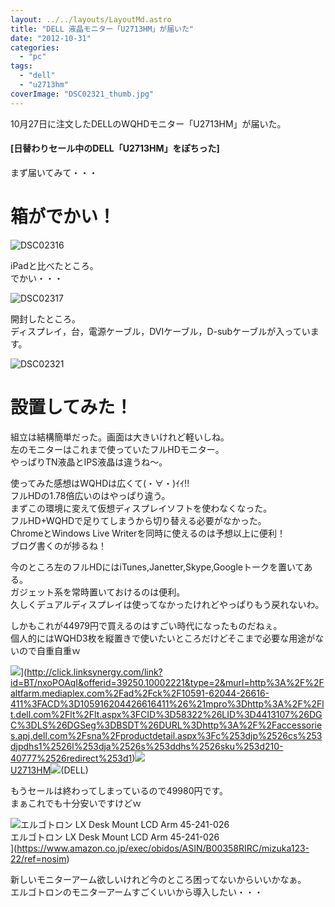 ```yaml
---
layout: ../../layouts/LayoutMd.astro
title: "DELL 液晶モニター「U2713HM」が届いた"
date: "2012-10-31"
categories: 
  - "pc"
tags: 
  - "dell"
  - "u2713hm"
coverImage: "DSC02321_thumb.jpg"
---
```


10月27日に注文したDELLのWQHDモニター「U2713HM」が届いた。

#### [日替わりセール中のDELL「U2713HM」をぽちった]

まず届いてみて・・・

# 箱がでかい！

![DSC02316](/archive/images/DSC02316_thumb.jpg "DSC02316")


iPadと比べたところ。  
でかい・・・

![DSC02317](/archive/images/DSC02317_thumb.jpg "DSC02317")


開封したところ。  
ディスプレイ，台，電源ケーブル，DVIケーブル，D-subケーブルが入っています。

![DSC02321](/archive/images/DSC02321_thumb.jpg "DSC02321")


# 設置してみた！

組立は結構簡単だった。画面は大きいけれど軽いしね。  
左のモニターはこれまで使っていたフルHDモニター。  
やっぱりTN液晶とIPS液晶は違うね～。

使ってみた感想はWQHDは広くて(・∀・)ｲｲ!!  
フルHDの1.78倍広いのはやっぱり違う。  
まずこの環境に変えて仮想ディスプレイソフトを使わなくなった。  
フルHD+WQHDで足りてしまうから切り替える必要がなかった。  
ChromeとWindows Live Writerを同時に使えるのは予想以上に便利！  
ブログ書くのが捗るね！

今のところ左のフルHDにはiTunes,Janetter,Skype,Googleトークを置いてある。  
ガジェット系を常時置いておけるのは便利。  
久しくデュアルディスプレイは使ってなかったけれどやっぱりもう戻れないわ。

しかもこれが44979円で買えるのはすごい時代になったものだねぇ。  
個人的にはWQHD3枚を縦置きで使いたいところだけどそこまで必要な用途がないので自重自重ｗ

![](/archive/images/U2713HM_100_100.jpg)](http://click.linksynergy.com/link?id=BT/nxoPOAqI&offerid=39250.10002221&type=2&murl=http%3A%2F%2Faltfarm.mediaplex.com%2Fad%2Fck%2F10591-62044-26616-411%3FACD%3D105916204426616411%26%21mpro%3Dhttp%3A%2F%2Flt.dell.com%2Flt%2Flt.aspx%3FCID%3D58322%26LID%3D4413107%26DGC%3DLS%26DGSeg%3DBSDT%26DURL%3Dhttp%3A%2F%2Faccessories.apj.dell.com%2Fsna%2Fproductdetail.aspx%3Fc%253djp%2526cs%253djpdhs1%2526l%253dja%2526s%253ddhs%2526sku%253d210-40777%2526redirect%253d1)![](http://ad.linksynergy.com/fs-bin/show?id=BT/nxoPOAqI&bids=39250.10002221&type=2&subid=0)  
[U2713HM](http://click.linksynergy.com/link?id=BT/nxoPOAqI&offerid=39250.10002221&type=2&murl=http%3A%2F%2Faltfarm.mediaplex.com%2Fad%2Fck%2F10591-62044-26616-411%3FACD%3D105916204426616411%26%21mpro%3Dhttp%3A%2F%2Flt.dell.com%2Flt%2Flt.aspx%3FCID%3D58322%26LID%3D4413107%26DGC%3DLS%26DGSeg%3DBSDT%26DURL%3Dhttp%3A%2F%2Faccessories.apj.dell.com%2Fsna%2Fproductdetail.aspx%3Fc%253djp%2526cs%253djpdhs1%2526l%253dja%2526s%253ddhs%2526sku%253d210-40777%2526redirect%253d1)![](http://ad.linksynergy.com/fs-bin/show?id=BT/nxoPOAqI&bids=39250.10002221&type=2&subid=0)(DELL)

もうセールは終わってしまっているので49980円です。  
まぁこれでも十分安いですけどｗ

![エルゴトロン LX Desk Mount LCD Arm 45-241-026](/archive/images/4146U9gBDQL._SL160_.jpg)  
エルゴトロン LX Desk Mount LCD Arm 45-241-026  
](https://www.amazon.co.jp/exec/obidos/ASIN/B00358RIRC/mizuka123-22/ref=nosim)

新しいモニターアーム欲しいけれど今のところ困ってないからいいかなぁ。  
エルゴトロンのモニターアームすごくいいから導入したい・・・
